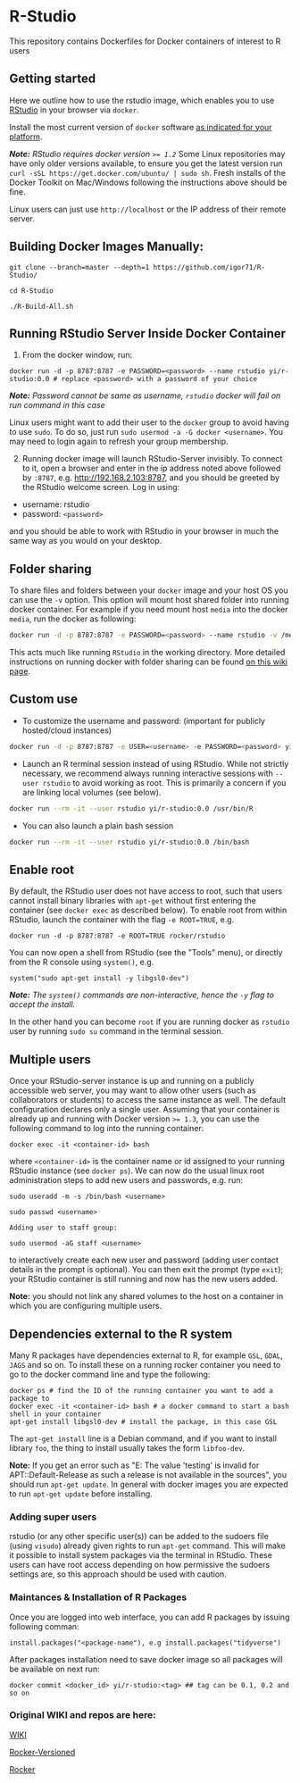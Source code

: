# R-Studio
This repository contains Dockerfiles for Docker containers of interest to R users

## Getting started ##

Here we outline how to use the rstudio image,  which enables you to use [RStudio](http://www.rstudio.com/products/RStudio/) in your browser via `docker`. 

Install the most current version of `docker` software [as indicated for your platform](https://docs.docker.com/installation). 

_**Note:** RStudio requires docker version `>= 1.2`_  Some Linux repositories may have only older versions available, to ensure you get the latest version run `curl -sSL https://get.docker.com/ubuntu/ | sudo sh`. Fresh installs of the Docker Toolkit on Mac/Windows following the instructions above should be fine.  

Linux users can just use `http://localhost` or the IP address of their remote server. 

## Building Docker Images Manually:
```
git clone --branch=master --depth=1 https://github.com/igor71/R-Studio/

cd R-Studio

./R-Build-All.sh
```

## Running RStudio Server Inside Docker Container ##

1) From the docker window, run:
```
docker run -d -p 8787:8787 -e PASSWORD=<password> --name rstudio yi/r-studio:0.0 # replace <password> with a password of your choice
```
_**Note:** Password cannot be same as username, `rstudio` docker will fail on run command in this case_

Linux users might want to add their user to the `docker` group to avoid having to use `sudo`.  To do so, just run `sudo usermod -a -G docker <username>`. You may need to login again to refresh your group membership.

2) Running docker image will launch RStudio-Server invisibly.  To connect to it, open a browser and enter in the ip address noted above followed by `:8787`, e.g. http://192.168.2.103:8787, and you should be greeted by the RStudio welcome screen.  Log in using:

- username: rstudio 
- password: `<password>`

and you should be able to work with RStudio in your browser in much the same way as you would on your desktop.

## Folder sharing

To share files and folders between your `docker` image and your host OS you can use the `-v` option. This option will mount host shared folder into running docker container. For example if you need mount host `media` into the docker `media`, run the docker as following:
```bash
docker run -d -p 8787:8787 -e PASSWORD=<password> --name rstudio -v /media:/media yi/r-studio:0.0 # replace <password> with a password of your choice
```
This acts much like running `RStudio` in the working directory. More detailed instructions on running docker with folder sharing can be found [on this wiki page](https://github.com/rocker-org/rocker/wiki/Sharing-files-with-host-machine).

## Custom use

- To customize the username and password: (important for publicly hosted/cloud instances)

```bash
docker run -d -p 8787:8787 -e USER=<username> -e PASSWORD=<password> yi/r-studio:0.0
```

- Launch an R terminal session instead of using RStudio.  While not strictly necessary, we recommend always running interactive sessions with `--user rstudio` to avoid working as root.  This is primarily a concern if you are linking local volumes (see below).

```bash
docker run --rm -it --user rstudio yi/r-studio:0.0 /usr/bin/R
```

- You can also launch a plain bash session

```bash
docker run --rm -it --user rstudio yi/r-studio:0.0 /bin/bash
```

## Enable root 

By default, the RStudio user does not have access to root, such that users cannot install binary libraries with `apt-get` without first entering the container (see `docker exec` as described below). To enable root from within RStudio, launch the container with the flag `-e ROOT=TRUE`, e.g.

    docker run -d -p 8787:8787 -e ROOT=TRUE rocker/rstudio

You can now open a shell from RStudio (see the "Tools" menu), or directly from the R console using `system()`, e.g.

    system("sudo apt-get install -y libgsl0-dev")

_**Note:** The `system()` commands are non-interactive, hence the `-y` flag to accept the install._

In the other hand you can become `root` if you are running docker as `rstudio` user by running `sudo su` command in the terminal session.

## Multiple users

Once your RStudio-server instance is up and running on a publicly accessible web server, you may want to allow other users (such as collaborators or students) to access the same instance as well.  The default configuration declares only a single user. Assuming that your container is already up and running with Docker version `>= 1.3`, you can use the following command to log into the running container:

```
docker exec -it <container-id> bash
```

where `<container-id>` is the container name or id assigned to your running RStudio instance (see `docker ps`).  We can now do the usual linux root administration steps to add new users and passwords, e.g. run:

```
sudo useradd -m -s /bin/bash <username>

sudo passwd <username>

Adding user to staff group:

sudo usermod -aG staff <username> 
```

to interactively create each new user and password (adding user contact details in the prompt is optional).  You can then exit the prompt (type `exit`); your RStudio container is still running and now has the new users added.  

**Note:** you should not link any shared volumes to the host on a container in which you are configuring multiple users.

## Dependencies external to the R system

Many R packages have dependencies external to R, for example `GSL`, `GDAL`, `JAGS` and so on. To install these on a running rocker container you need to go to the docker command line and type the following:

```
docker ps # find the ID of the running container you want to add a package to
docker exec -it <container-id> bash # a docker command to start a bash shell in your container
apt-get install libgsl0-dev # install the package, in this case GSL
```
The `apt-get install` line is a Debian command, and if you want to install library `foo`, the thing to install usually takes the form `libfoo-dev`.

**Note:** If you get an error such as "E: The value 'testing' is invalid for APT::Default-Release as such a release is not available in the sources", you should run `apt-get update`. In general with docker images you are expected to run `apt-get update` before installing.

### Adding super users
rstudio (or any other specific user(s)) can be added to the sudoers file (using `visudo`) already given rights to run `apt-get` command. This will make it possible to install system packages via the terminal in RStudio. These users can have root access depending on how permissive the sudoers settings are, so this approach should be used with caution.

### Maintances & Installation of R Packages

Once you are logged into web interface, you can add R packages by issuing following comman:

`install.packages("<package-name"), e.g install.packages("tidyverse")`

After packages installation need to save docker image so all packages will be available on next run:

`docker commit <docker_id> yi/r-studio:<tag> ## tag can be 0.1, 0.2 and so on`


### Original WIKI and repos are here:

[WIKI](https://github.com/rocker-org/rocker/wiki/Using-the-RStudio-image)

[Rocker-Versioned](https://github.com/rocker-org/rocker-versioned)

[Rocker](https://github.com/rocker-org/rocker)
